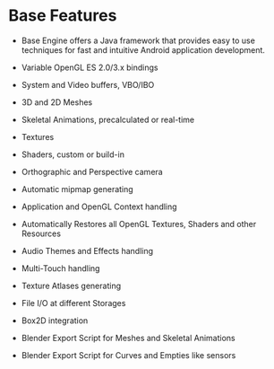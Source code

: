 # Base Features
	
- Base Engine offers a Java framework that provides easy to use techniques for fast and intuitive Android application development.
	
- Variable OpenGL ES 2.0/3.x bindings
- System and Video buffers, VBO/IBO
- 3D and 2D Meshes
- Skeletal Animations, precalculated or real-time
- Textures
- Shaders, custom or build-in
- Orthographic and Perspective camera
- Automatic mipmap generating
- Application and OpenGL Context handling
- Automatically Restores all OpenGL Textures, Shaders and other Resources
- Audio Themes and Effects handling
- Multi-Touch handling
- Texture Atlases generating
- File I/O at different Storages
- Box2D integration
- Blender Export Script for Meshes and Skeletal Animations
- Blender Export Script for Curves and Empties like sensors
